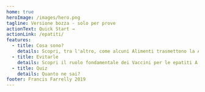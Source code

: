 ```yaml
---
home: true
heroImage: /images/hero.png
tagline: Versione bozza - solo per prove
actionText: Quick Start →
actionLink: /epatiti/
features:
  - title: Cosa sono?
    details: Scopri, tra l'altro, come alcuni Alimenti trasmettono la A, liquidi Biologici la B e mentre la C con Contatto sangue-sangue.
  - title: Evitarle
    details: Scopri il ruolo fondamentale dei Vaccini per le epatiti A e B, e cosa si fa per evitare la C.
  - title: Quiz
    details: Quanto ne sai?
footer: Francis Farrelly 2019
---
```

